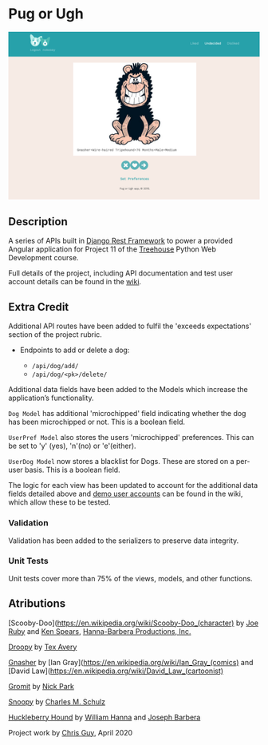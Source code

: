 # Pug or Ugh

![application screenshot](pugorugh_screenshot.png)

## Description

A series of APIs built in [Django Rest Framework](https://www.django-rest-framework.org/) 
to power a provided Angular application for Project 11 of the 
[Treehouse](https://teamtreehouse.com/) Python Web Development course.

Full details of the project, including API documentation and 
test user account details can be found in the 
[wiki](https://github.com/gidsey/project_11/wiki).

## Extra Credit

Additional API routes have been added to fulfil the 'exceeds expectations' section of the project rubric.

* Endpoints to add or delete a dog:

	* `/api/dog/add/`
	* `/api/dog/<pk>/delete/`


Additional data fields have been added to the Models which increase the application’s functionality.

`Dog Model` has additional 'microchipped' field indicating whether the dog has been microchipped or not. 
This is a boolean field.

`UserPref Model` also stores the users 'microchipped' preferences. This can be set to 'y' (yes), 
'n'(no) or 'e'(either). 

`UserDog Model` now stores a blacklist for Dogs. These are stored on a per-user basis. This is a boolean field.

The logic for each view has been updated to account for the additional data fields detailed above and [demo 
user accounts](https://github.com/gidsey/project_11/wiki/Test-User-Accounts) can be found in the wiki, 
which allow these to be tested.

### Validation

Validation has been added to the serializers to preserve data integrity. 

### Unit Tests

Unit tests cover more than 75% of the views, models, and other functions.


## Atributions

[Scooby-Doo](https://en.wikipedia.org/wiki/Scooby-Doo_(character) by 
[Joe Ruby](https://en.wikipedia.org/wiki/Joe_Ruby) and 
[Ken Spears](https://en.wikipedia.org/wiki/Ken_Spears), 
[Hanna-Barbera Productions, Inc.](https://en.wikipedia.org/wiki/Hanna-Barbera)
 
[Droopy](https://en.wikipedia.org/wiki/Droopy) by 
[Tex Avery](https://en.wikipedia.org/wiki/Tex_Avery)

[Gnasher](https://en.wikipedia.org/wiki/Gnasher) by 
[Ian Gray](https://en.wikipedia.org/wiki/Ian_Gray_(comics) and
[David Law](https://en.wikipedia.org/wiki/David_Law_(cartoonist)

[Gromit](https://en.wikipedia.org/wiki/Wallace_and_Gromit#Gromit) by 
[Nick Park](https://en.wikipedia.org/wiki/Nick_Park)

[Snoopy](https://en.wikipedia.org/wiki/Snoopy) by
[Charles M. Schulz](https://en.wikipedia.org/wiki/Charles_M._Schulz)

[Huckleberry Hound]([https://en.wikipedia.org/wiki/Huckleberry_Hound) by
[William Hanna](https://en.wikipedia.org/wiki/William_Hanna) and
[Joseph Barbera](https://en.wikipedia.org/wiki/Joseph_Barbera)


Project work by [Chris Guy](https://www.linkedin.com/in/gidsey/), April 2020